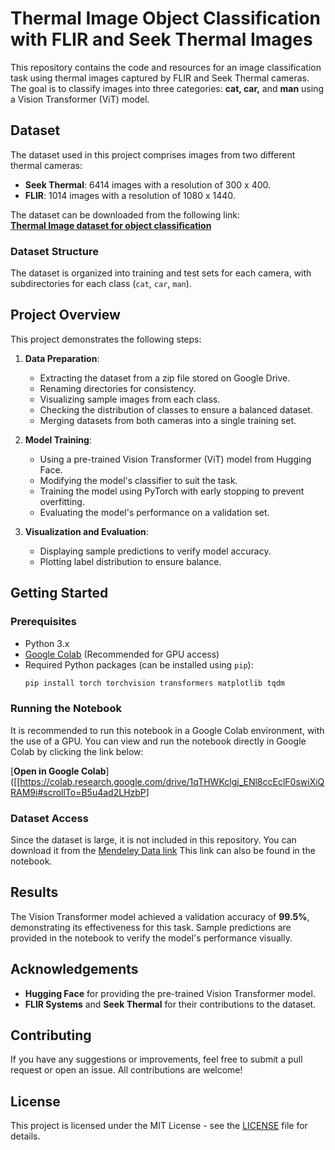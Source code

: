 # **Thermal Image Object Classification with FLIR and Seek Thermal Images**

This repository contains the code and resources for an image classification task using thermal images captured by FLIR and Seek Thermal cameras. The goal is to classify images into three categories: **cat, car,** and **man** using a Vision Transformer (ViT) model.

## **Dataset**

The dataset used in this project comprises images from two different thermal cameras:
- **Seek Thermal**: 6414 images with a resolution of 300 x 400.
- **FLIR**: 1014 images with a resolution of 1080 x 1440.

The dataset can be downloaded from the following link:  
[**Thermal Image dataset for object classification**](https://data.mendeley.com/datasets/btmrycjpbj/1)

### **Dataset Structure**
The dataset is organized into training and test sets for each camera, with subdirectories for each class (`cat`, `car`, `man`). 

## **Project Overview**

This project demonstrates the following steps:
1. **Data Preparation**: 
   - Extracting the dataset from a zip file stored on Google Drive.
   - Renaming directories for consistency.
   - Visualizing sample images from each class.
   - Checking the distribution of classes to ensure a balanced dataset.
   - Merging datasets from both cameras into a single training set.

2. **Model Training**:
   - Using a pre-trained Vision Transformer (ViT) model from Hugging Face.
   - Modifying the model's classifier to suit the task.
   - Training the model using PyTorch with early stopping to prevent overfitting.
   - Evaluating the model's performance on a validation set.

3. **Visualization and Evaluation**:
   - Displaying sample predictions to verify model accuracy.
   - Plotting label distribution to ensure balance.

## **Getting Started**

### **Prerequisites**
- Python 3.x
- [Google Colab](https://colab.research.google.com/) (Recommended for GPU access)
- Required Python packages (can be installed using `pip`):
    ```bash
    pip install torch torchvision transformers matplotlib tqdm
    ```

### **Running the Notebook**

It is recommended to run this notebook in a Google Colab environment, with the use of a GPU. You can view and run the notebook directly in Google Colab by clicking the link below:

[**Open in Google Colab**]([[https://colab.research.google.com/drive/1qTHWKclgj_ENl8ccEclF0swiXiQRAM9i#scrollTo=B5u4ad2LHzbP]

### **Dataset Access**
Since the dataset is large, it is not included in this repository. You can download it from the [Mendeley Data link](https://data.mendeley.com/datasets/btmrycjpbj/1) This link can also be found in the notebook.

## **Results**

The Vision Transformer model achieved a validation accuracy of **99.5%**, demonstrating its effectiveness for this task. Sample predictions are provided in the notebook to verify the model's performance visually.

## **Acknowledgements**

- **Hugging Face** for providing the pre-trained Vision Transformer model.
- **FLIR Systems** and **Seek Thermal** for their contributions to the dataset.

## **Contributing**

If you have any suggestions or improvements, feel free to submit a pull request or open an issue. All contributions are welcome!

## **License**

This project is licensed under the MIT License - see the [LICENSE](LICENSE) file for details.
